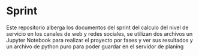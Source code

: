 # Sprint
 Este repositorio alberga los documentos del sprint del calculo del nivel de servicio en los canales de web y redes sociales, se utilizan dos archivos un Jupyter Notebook para realizar el proyecto por fases y ver sus resultados y un archivo de python puro para poder guardar en el servidor de planing
 
